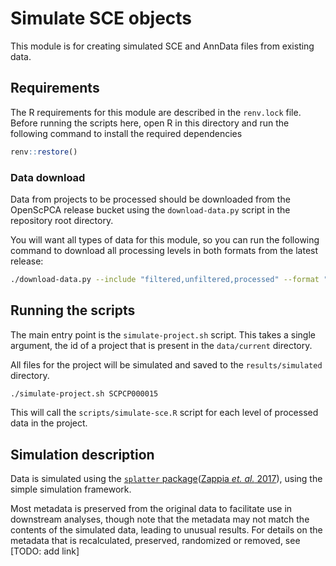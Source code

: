 # Simulate SCE objects

This module is for creating simulated SCE and AnnData files from existing data.

## Requirements

The R requirements for this module are described in the `renv.lock` file.
Before running the scripts here, open R in this directory and run the following command to install the required dependencies

```r
renv::restore()
```

### Data download

Data from projects to be processed should be downloaded from the OpenScPCA release bucket using the `download-data.py` script in the repository root directory.

You will want all types of data for this module, so you can run the following command to download all processing levels in both formats from the latest release:

```bash
./download-data.py --include "filtered,unfiltered,processed" --format "sce,anndata"
```

## Running the scripts

The main entry point is the `simulate-project.sh` script.
This takes a single argument, the id of a project that is present in the `data/current` directory.

All files for the project will be simulated and saved to the `results/simulated` directory.

```bash
./simulate-project.sh SCPCP000015
```

This will call the `scripts/simulate-sce.R` script for each level of processed data in the project.


## Simulation description

Data is simulated using the [`splatter` package](https://bioconductor.org/packages/3.18/bioc/html/splatter.html)([Zappia _et. al._ 2017](https://genomebiology.biomedcentral.com/articles/10.1186/s13059-017-1305-0)), using the simple simulation framework.

Most metadata is preserved from the original data to facilitate use in downstream analyses, though note that the metadata may not match the contents of the simulated data, leading to unusual results.
For details on the metadata that is recalculated, preserved, randomized or removed, see [TODO: add link]
